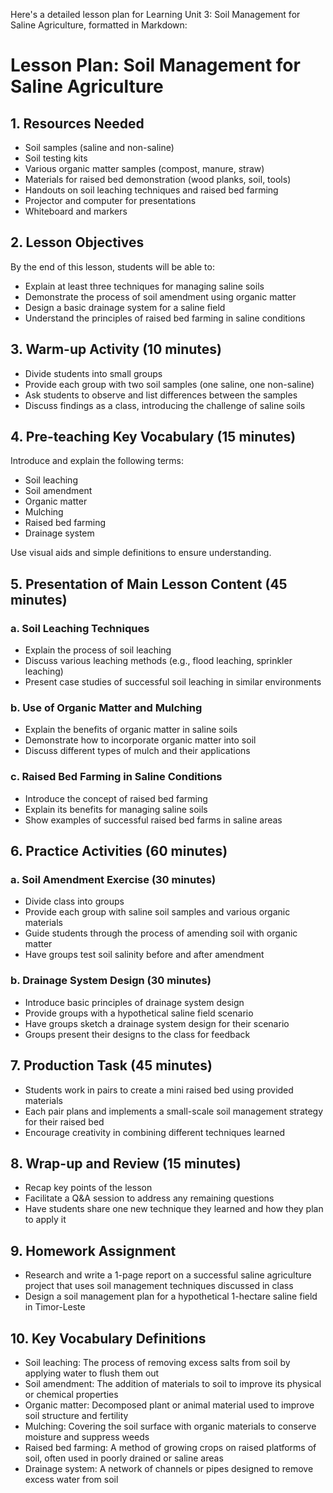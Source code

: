 Here's a detailed lesson plan for Learning Unit 3: Soil Management for Saline Agriculture, formatted in Markdown:

# Lesson Plan: Soil Management for Saline Agriculture

## 1. Resources Needed

- Soil samples (saline and non-saline)
- Soil testing kits
- Various organic matter samples (compost, manure, straw)
- Materials for raised bed demonstration (wood planks, soil, tools)
- Handouts on soil leaching techniques and raised bed farming
- Projector and computer for presentations
- Whiteboard and markers

## 2. Lesson Objectives

By the end of this lesson, students will be able to:
- Explain at least three techniques for managing saline soils
- Demonstrate the process of soil amendment using organic matter
- Design a basic drainage system for a saline field
- Understand the principles of raised bed farming in saline conditions

## 3. Warm-up Activity (10 minutes)

- Divide students into small groups
- Provide each group with two soil samples (one saline, one non-saline)
- Ask students to observe and list differences between the samples
- Discuss findings as a class, introducing the challenge of saline soils

## 4. Pre-teaching Key Vocabulary (15 minutes)

Introduce and explain the following terms:
- Soil leaching
- Soil amendment
- Organic matter
- Mulching
- Raised bed farming
- Drainage system

Use visual aids and simple definitions to ensure understanding.

## 5. Presentation of Main Lesson Content (45 minutes)

### a. Soil Leaching Techniques
- Explain the process of soil leaching
- Discuss various leaching methods (e.g., flood leaching, sprinkler leaching)
- Present case studies of successful soil leaching in similar environments

### b. Use of Organic Matter and Mulching
- Explain the benefits of organic matter in saline soils
- Demonstrate how to incorporate organic matter into soil
- Discuss different types of mulch and their applications

### c. Raised Bed Farming in Saline Conditions
- Introduce the concept of raised bed farming
- Explain its benefits for managing saline soils
- Show examples of successful raised bed farms in saline areas

## 6. Practice Activities (60 minutes)

### a. Soil Amendment Exercise (30 minutes)
- Divide class into groups
- Provide each group with saline soil samples and various organic materials
- Guide students through the process of amending soil with organic matter
- Have groups test soil salinity before and after amendment

### b. Drainage System Design (30 minutes)
- Introduce basic principles of drainage system design
- Provide groups with a hypothetical saline field scenario
- Have groups sketch a drainage system design for their scenario
- Groups present their designs to the class for feedback

## 7. Production Task (45 minutes)

- Students work in pairs to create a mini raised bed using provided materials
- Each pair plans and implements a small-scale soil management strategy for their raised bed
- Encourage creativity in combining different techniques learned

## 8. Wrap-up and Review (15 minutes)

- Recap key points of the lesson
- Facilitate a Q&A session to address any remaining questions
- Have students share one new technique they learned and how they plan to apply it

## 9. Homework Assignment

- Research and write a 1-page report on a successful saline agriculture project that uses soil management techniques discussed in class
- Design a soil management plan for a hypothetical 1-hectare saline field in Timor-Leste

## 10. Key Vocabulary Definitions

- Soil leaching: The process of removing excess salts from soil by applying water to flush them out
- Soil amendment: The addition of materials to soil to improve its physical or chemical properties
- Organic matter: Decomposed plant or animal material used to improve soil structure and fertility
- Mulching: Covering the soil surface with organic materials to conserve moisture and suppress weeds
- Raised bed farming: A method of growing crops on raised platforms of soil, often used in poorly drained or saline areas
- Drainage system: A network of channels or pipes designed to remove excess water from soil
